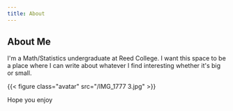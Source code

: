 ```yaml
---
title: About
---
```


## About Me

I'm a Math/Statistics undergraduate at Reed College. I want this space to be a place where I can write about whatever I find interesting whether it's big or small.

{{< figure class="avatar" src="/IMG_1777 3.jpg" >}}

Hope you enjoy

